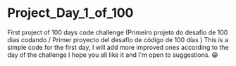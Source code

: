 # Project_Day_1_of_100
First project of 100 days code challenge (Primeiro projeto do desafio de 100 dias codando / Primer proyecto del desafío de código de 100 días )
This is a simple code for the first day, I will add more improved ones according to the day of the challenge
I hope you all like it and I'm open to suggestions. :grin:
